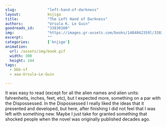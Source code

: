 ```yaml
---
slug:              "left-hand-of-darkness"
layout:            knjiga
title:             "The Left Hand of Darkness"
authors:           "Ursula K. Le Guin"
goodreads_id:      "33830160"
img:               "https://images.gr-assets.com/books/1484042359l/33830160.jpg"
excerpt:           ""
categories:        ['knjige']
animation:
  url: /assets/img/book.gif
  width: 300
  height: 244
tags:
  - bbb-sf
  - aaa-Ursula-Le-Guin

---
```


It was easy to read (except for all the alien names and alien units: fahrenheits, inches, feet, etc), but I expected 
more, something on a par with the Dispossessed. In the Dispossessed I really liked the ideas that it presented and 
developed, but here, after finishing I did not feel that I was left with something new. Maybe I just take for granted 
something that shocked people when the novel was originally published decades ago.